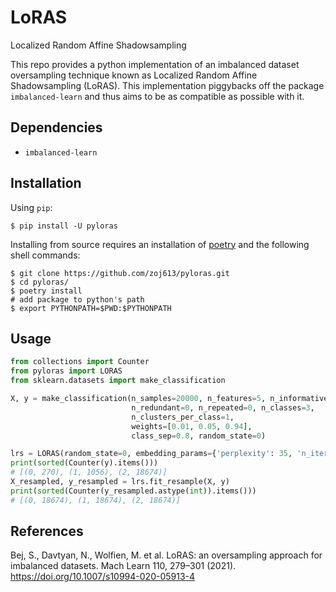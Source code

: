 # LoRAS
Localized Random Affine Shadowsampling

This repo provides a python implementation of an imbalanced dataset oversampling
technique known as Localized Random Affine Shadowsampling (LoRAS). This implementation 
piggybacks off the package ``imbalanced-learn`` and thus aims to be as compatible
as possible with it.


## Dependencies
- `imbalanced-learn`


## Installation

Using `pip`:
```shell
$ pip install -U pyloras
```

Installing from source requires an installation of [poetry][1] and the following shell commands:
```shell
$ git clone https://github.com/zoj613/pyloras.git
$ cd pyloras/
$ poetry install
# add package to python's path
$ export PYTHONPATH=$PWD:$PYTHONPATH 
```

## Usage

```python
from collections import Counter
from pyloras import LORAS
from sklearn.datasets import make_classification

X, y = make_classification(n_samples=20000, n_features=5, n_informative=5,
                           n_redundant=0, n_repeated=0, n_classes=3,
                           n_clusters_per_class=1,
                           weights=[0.01, 0.05, 0.94],
                           class_sep=0.8, random_state=0)

lrs = LORAS(random_state=0, embedding_params={'perplexity': 35, 'n_iter': 250})
print(sorted(Counter(y).items()))
# [(0, 270), (1, 1056), (2, 18674)]
X_resampled, y_resampled = lrs.fit_resample(X, y)
print(sorted(Counter(y_resampled.astype(int)).items()))
# [(0, 18674), (1, 18674), (2, 18674)]
```

## References
Bej, S., Davtyan, N., Wolfien, M. et al. LoRAS: an oversampling approach for imbalanced datasets. Mach Learn 110, 279–301 (2021). https://doi.org/10.1007/s10994-020-05913-4


[1]: https://python-poetry.org/docs/pyproject/
